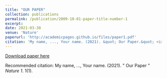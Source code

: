 ```yaml
---
title: "OUR PAPER"
collection: publications
permalink: /publication/2009-10-01-paper-title-number-1
excerpt:
date: 2021-03-30
venue: 'Nature'
paperurl: 'http://academicpages.github.io/files/paper1.pdf'
citation: 'My name, ..., Your name. (2021). &quot; Our Paper.&quot; <i> Nature 1</i>. 1(1).'
---
```


[Download paper here](http://academicpages.github.io/files/paper1.pdf)

Recommended citation: My name, ..., Your name. (2021). " Our Paper " <i>Nature 1</i>. 1(1).
